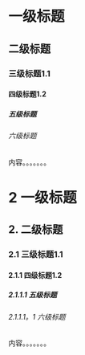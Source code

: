 
# 一级标题


## 二级标题

### 三级标题1.1

#### 四级标题1.2

##### 五级标题

###### 六级标题

内容。。。。。。。

# 2 一级标题

## 2. 二级标题

### 2.1 三级标题1.1

#### 2.1.1 四级标题1.2

##### 2.1.1.1 五级标题

###### 2.1.1.1。1 六级标题


内容。。。。。。。